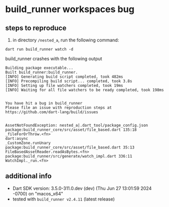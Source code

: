 # build_runner workspaces bug

## steps to reproduce

1. in directory `/nested_a`, run the following command:

```console
dart run build_runner watch -d
```

build_runner crashes with the following output

```console
Building package executable... 
Built build_runner:build_runner.
[INFO] Generating build script completed, took 482ms
[INFO] Precompiling build script... completed, took 3.8s
[INFO] Setting up file watchers completed, took 19ms
[INFO] Waiting for all file watchers to be ready completed, took 198ms


You have hit a bug in build_runner
Please file an issue with reproduction steps at https://github.com/dart-lang/build/issues


AssetNotFoundException: nested_a|.dart_tool/package_config.json
package:build_runner_core/src/asset/file_based.dart 135:18  _fileForOrThrow.<fn>
dart:async                                                  _CustomZone.runUnary
package:build_runner_core/src/asset/file_based.dart 35:13   FileBasedAssetReader.readAsBytes.<fn>
package:build_runner/src/generate/watch_impl.dart 336:11    WatchImpl._run.<fn>
```

## additional info

- Dart SDK version: 3.5.0-311.0.dev (dev) (Thu Jun 27 13:01:59 2024 -0700) on "macos_x64"
- tested with `build_runner v2.4.11` (latest release)